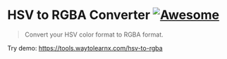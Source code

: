 # HSV to RGBA Converter [![Awesome](https://cdn.rawgit.com/sindresorhus/awesome/d7305f38d29fed78fa85652e3a63e154dd8e8829/media/badge.svg)](https://github.com/sindresorhus/awesome)

>Convert your HSV color format to RGBA format.

Try demo: https://tools.waytolearnx.com/hsv-to-rgba
